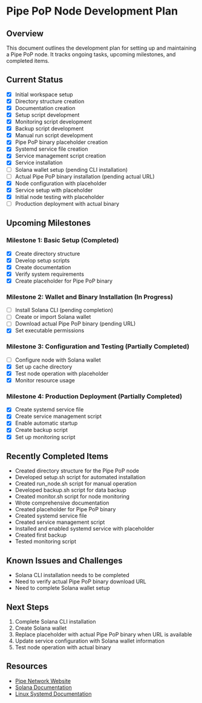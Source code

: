 # Pipe PoP Node Development Plan

## Overview

This document outlines the development plan for setting up and maintaining a Pipe PoP node. It tracks ongoing tasks, upcoming milestones, and completed items.

## Current Status

- [x] Initial workspace setup
- [x] Directory structure creation
- [x] Documentation creation
- [x] Setup script development
- [x] Monitoring script development
- [x] Backup script development
- [x] Manual run script development
- [x] Pipe PoP binary placeholder creation
- [x] Systemd service file creation
- [x] Service management script creation
- [x] Service installation
- [ ] Solana wallet setup (pending CLI installation)
- [ ] Actual Pipe PoP binary installation (pending actual URL)
- [x] Node configuration with placeholder
- [x] Service setup with placeholder
- [x] Initial node testing with placeholder
- [ ] Production deployment with actual binary

## Upcoming Milestones

### Milestone 1: Basic Setup (Completed)
- [x] Create directory structure
- [x] Develop setup scripts
- [x] Create documentation
- [x] Verify system requirements
- [x] Create placeholder for Pipe PoP binary

### Milestone 2: Wallet and Binary Installation (In Progress)
- [ ] Install Solana CLI (pending completion)
- [ ] Create or import Solana wallet
- [ ] Download actual Pipe PoP binary (pending URL)
- [x] Set executable permissions

### Milestone 3: Configuration and Testing (Partially Completed)
- [ ] Configure node with Solana wallet
- [x] Set up cache directory
- [x] Test node operation with placeholder
- [x] Monitor resource usage

### Milestone 4: Production Deployment (Partially Completed)
- [x] Create systemd service file
- [x] Create service management script
- [x] Enable automatic startup
- [x] Create backup script
- [x] Set up monitoring script

## Recently Completed Items

- Created directory structure for the Pipe PoP node
- Developed setup.sh script for automated installation
- Created run_node.sh script for manual operation
- Developed backup.sh script for data backup
- Created monitor.sh script for node monitoring
- Wrote comprehensive documentation
- Created placeholder for Pipe PoP binary
- Created systemd service file
- Created service management script
- Installed and enabled systemd service with placeholder
- Created first backup
- Tested monitoring script

## Known Issues and Challenges

- Solana CLI installation needs to be completed
- Need to verify actual Pipe PoP binary download URL
- Need to complete Solana wallet setup

## Next Steps

1. Complete Solana CLI installation
2. Create Solana wallet
3. Replace placeholder with actual Pipe PoP binary when URL is available
4. Update service configuration with Solana wallet information
5. Test node operation with actual binary

## Resources

- [Pipe Network Website](https://pipe.network)
- [Solana Documentation](https://docs.solana.com)
- [Linux Systemd Documentation](https://www.freedesktop.org/software/systemd/man/systemd.service.html) 